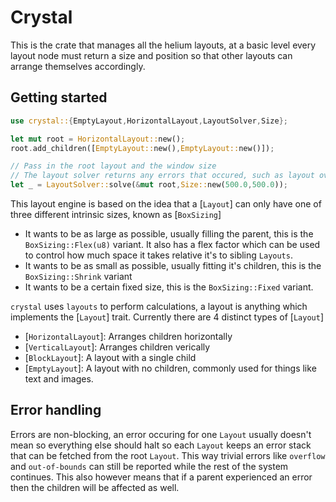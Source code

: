 # Crystal
This is the crate that manages all the helium layouts, at a basic level every layout
node must return a size and position so that other layouts can arrange themselves
accordingly.

## Getting started

```rust
use crystal::{EmptyLayout,HorizontalLayout,LayoutSolver,Size};

let mut root = HorizontalLayout::new();
root.add_children([EmptyLayout::new(),EmptyLayout::new()]);

// Pass in the root layout and the window size
// The layout solver returns any errors that occured, such as layout overflow
let _ = LayoutSolver::solve(&mut root,Size::new(500.0,500.0));
```

This layout engine is based on the idea that a [`Layout`] can only have one of three
different intrinsic sizes, known as [`BoxSizing`]
- It wants to be as large as possible, usually filling the parent, this is the
`BoxSizing::Flex(u8)` variant. It also has a flex factor which can be used to
control how much space it takes relative it's to sibling `Layouts`.
- It wants to be as small as possible, usually fitting it's children, this is the
`BoxSizing::Shrink` variant
- It wants to be a certain fixed size, this is the `BoxSizing::Fixed` variant.

`crystal` uses `layouts` to perform calculations, a layout is anything which implements
the [`Layout`] trait. Currently there are 4 distinct types of [`Layout`]

- [`HorizontalLayout`]: Arranges children horizontally
- [`VerticalLayout`]: Arranges children verically
- [`BlockLayout`]: A layout with a single child
- [`EmptyLayout`]: A layout with no children, commonly used for things like
text and images.

## Error handling

Errors are non-blocking, an error occuring for one `Layout` usually doesn't mean so everything else should halt so each `Layout` keeps an error stack that can be fetched from the root `Layout`. This way trivial errors like `overflow` and `out-of-bounds` can still be reported while the rest of the system continues. This also however means that if a parent experienced an error then the children will be affected as well.
